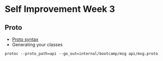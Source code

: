 # Self Improvement Week 3

## Proto
* [Proto syntax](https://developers.google.com/protocol-buffers/docs/proto3)
* Generating your classes
```shell script
protoc --proto_path=api --go_out=internal/bootcamp/msg api/msg.proto
```
